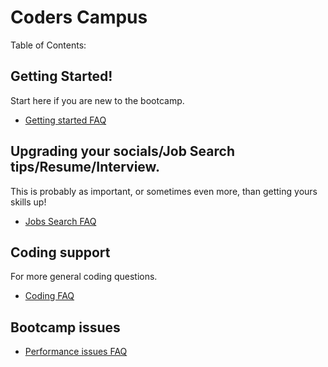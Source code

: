 # Coders Campus

Table of Contents:

## Getting Started!
Start here if you are new to the bootcamp.
- [Getting started FAQ](FAQ/GETTING_STARTED_FAQ.md)

## Upgrading your socials/Job Search tips/Resume/Interview.
This is probably as important, or sometimes even more, than getting yours skills up!
- [Jobs Search FAQ](FAQ/SOCIAL_FAQ.md)

## Coding support

For more general coding questions.
- [Coding FAQ](FAQ/CODING_SUPPORT_FAQ.md)

## Bootcamp issues

- [Performance issues FAQ](FAQ/BOOTCAMP_ISSUES.md) 
